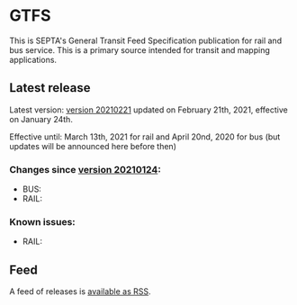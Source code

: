 # GTFS

This is SEPTA's General Transit Feed Specification publication for rail and bus service. This is a primary source intended for transit and mapping applications.

## Latest release

Latest version: [version 20210221](https://github.com/septadev/GTFS/releases/tag/v202102211) updated on February 21th, 2021, effective on January 24th.  

Effective until: March 13th, 2021 for rail and April 20nd, 2020 for bus (but updates will be announced here before then)

### Changes since [version 20210124](https://github.com/septadev/GTFS/releases/tag/v202101240): 
 
*  BUS:  
*  RAIL:  

### Known issues:

* RAIL: 

## Feed

A feed of releases is [available as RSS](https://github.com/septadev/GTFS/releases.atom).

